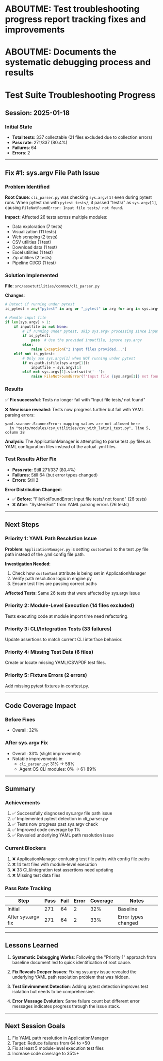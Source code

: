 # ABOUTME: Test troubleshooting progress report tracking fixes and improvements
# ABOUTME: Documents the systematic debugging process and results

# Test Suite Troubleshooting Progress

## Session: 2025-01-18

### Initial State
- **Total tests**: 337 collectable (21 files excluded due to collection errors)
- **Pass rate**: 271/337 (80.4%)
- **Failures**: 64
- **Errors**: 2

---

## Fix #1: sys.argv File Path Issue

### Problem Identified
**Root Cause**: `cli_parser.py` was checking `sys.argv[1]` even during pytest runs. When pytest ran with `pytest tests/`, it passed "tests/" as `sys.argv[1]`, causing `FileNotFoundError: Input file tests/ not found`.

**Impact**: Affected 26 tests across multiple modules:
- Data exploration (7 tests)
- Visualization (11 tests)
- Web scraping (2 tests)
- CSV utilities (1 test)
- Download data (1 test)
- Excel utilities (1 test)
- Zip utilities (2 tests)
- Pipeline CI/CD (1 test)

### Solution Implemented
**File**: `src/assetutilities/common/cli_parser.py`

**Changes**:
```python
# Detect if running under pytest
is_pytest = any("pytest" in arg or "_pytest" in arg for arg in sys.argv[0:2])

# Handle input file
if len(sys.argv) > 1:
    if inputfile is not None:
        # If running under pytest, skip sys.argv processing since inputfile is provided
        if is_pytest:
            pass  # Use the provided inputfile, ignore sys.argv
        else:
            raise Exception("2 Input files provided...")
    elif not is_pytest:
        # Only use sys.argv[1] when NOT running under pytest
        if os.path.isfile(sys.argv[1]):
            inputfile = sys.argv[1]
        elif not sys.argv[1].startswith('--'):
            raise FileNotFoundError(f"Input file {sys.argv[1]} not found ... FAIL")
```

### Results
✅ **Fix successful**: Tests no longer fail with "Input file tests/ not found"

❌ **New issue revealed**: Tests now progress further but fail with YAML parsing errors:
```
yaml.scanner.ScannerError: mapping values are not allowed here
  in "tests/modules/csv_utilities/csv_with_latin1_test.py", line 5, column 28
```

**Analysis**: The ApplicationManager is attempting to parse test .py files as YAML configuration files instead of the actual .yml files.

### Test Results After Fix
- **Pass rate**: Still 271/337 (80.4%) 
- **Failures**: Still 64 (but error types changed)
- **Errors**: Still 2

**Error Distribution Changed**:
- ✅ **Before**: "FileNotFoundError: Input file tests/ not found" (26 tests)
- ❌ **After**: "SystemExit" from YAML parsing errors (26 tests)

---

## Next Steps

### Priority 1: YAML Path Resolution Issue
**Problem**: `ApplicationManager.py` is setting `customYaml` to the test .py file path instead of the .yml config file path.

**Investigation Needed**:
1. Check how `customYaml` attribute is being set in ApplicationManager
2. Verify path resolution logic in engine.py
3. Ensure test files are passing correct paths

**Affected Tests**: Same 26 tests that were affected by sys.argv issue

### Priority 2: Module-Level Execution (14 files excluded)
Tests executing code at module import time need refactoring.

### Priority 3: CLI/Integration Tests (33 failures)
Update assertions to match current CLI interface behavior.

### Priority 4: Missing Test Data (6 files)
Create or locate missing YAML/CSV/PDF test files.

### Priority 5: Fixture Errors (2 errors)
Add missing pytest fixtures in conftest.py.

---

## Code Coverage Impact

### Before Fixes
- Overall: 32%

### After sys.argv Fix
- Overall: 33% (slight improvement)
- Notable improvements in:
  - `cli_parser.py`: 31% → 58%
  - Agent OS CLI modules: 0% → 61-89%

---

## Summary

### Achievements
1. ✅ Successfully diagnosed sys.argv file path issue
2. ✅ Implemented pytest detection in cli_parser.py
3. ✅ Tests now progress past sys.argv check
4. ✅ Improved code coverage by 1%
5. ✅ Revealed underlying YAML path resolution issue

### Current Blockers
1. ❌ ApplicationManager confusing test file paths with config file paths
2. ❌ 14 test files with module-level execution
3. ❌ 33 CLI/integration test assertions need updating
4. ❌ Missing test data files

### Pass Rate Tracking
| Step | Pass | Fail | Error | Coverage | Notes |
|------|------|------|-------|----------|-------|
| Initial | 271 | 64 | 2 | 32% | Baseline |
| After sys.argv fix | 271 | 64 | 2 | 33% | Error types changed |

---

## Lessons Learned

1. **Systematic Debugging Works**: Following the "Priority 1" approach from baseline document led to quick identification of root cause.

2. **Fix Reveals Deeper Issues**: Fixing sys.argv issue revealed the underlying YAML path resolution problem that was hidden.

3. **Test Environment Detection**: Adding pytest detection improves test isolation but needs to be comprehensive.

4. **Error Message Evolution**: Same failure count but different error messages indicates progress through the issue stack.

---

## Next Session Goals

1. Fix YAML path resolution in ApplicationManager
2. Target: Reduce failures from 64 to <50
3. Fix at least 5 module-level execution test files
4. Increase code coverage to 35%+
